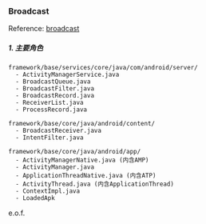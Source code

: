 ### Broadcast

Reference: [broadcast](http://gityuan.com/2016/06/04/broadcast-receiver/)

##### 1. 主要角色

```
framework/base/services/core/java/com/android/server/
  - ActivityManagerService.java
  - BroadcastQueue.java
  - BroadcastFilter.java
  - BroadcastRecord.java
  - ReceiverList.java
  - ProcessRecord.java

framework/base/core/java/android/content/
  - BroadcastReceiver.java
  - IntentFilter.java

framework/base/core/java/android/app/
  - ActivityManagerNative.java (内含AMP)
  - ActivityManager.java
  - ApplicationThreadNative.java (内含ATP)
  - ActivityThread.java (内含ApplicationThread)
  - ContextImpl.java
  - LoadedApk
  ```





e.o.f.
